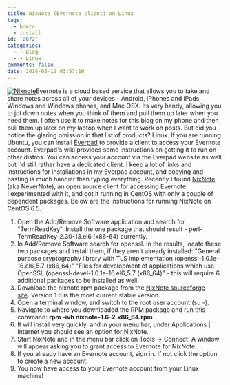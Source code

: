 ```yaml
---
title: NixNote (Evernote client) on Linux
tags:
  - howto
  - install
id: '2072'
categories:
  - - Blog
  - - Linux
comments: false
date: 2014-05-12 03:57:10
---
```


[![Nixnote](http://edpflager.com/wp-content/uploads/2014/05/Nixnote-300x115.png)](http://edpflager.com/wp-content/uploads/2014/05/Nixnote.png)Evernote is a cloud based service that allows you to take and share notes across all of your devices - Android, iPhones and iPads, Windows and Windows phones, and Mac OSX. Its very handy, allowing you to jot down notes when you think of them and pull them up later when you need them. I often use it to make notes for this blog on my phone and then pull them up later on my laptop when I want to work on posts. But did you notice the glaring omission in that list of products? Linux. If you are running Ubuntu, you can install [Everpad](https://github.com/nvbn/everpad) to provide a client to access your Evernote account. Everpad's wiki provides some instructions on getting it to run on other distros. You can access your account via the Everpad website as well, but I'd still rather have a dedicated client. I keep a lot of links and instructions for installations in my Everpad account, and copying and pasting is much handier than typing everything. Recently I found [NixNote](http://nevernote.sourceforge.net/) (aka NeverNote), an open source client for accessing Evernote. I experimented with it, and got it running in CentOS with only a couple of dependent packages. Below are the instructions for running NixNote on CentOS 6.5.
<!-- more -->
1.  Open the Add/Remove Software application and search for "TermReadKey". Install the one package that should result - perl-TermReadKey-2.30-13.el6 (x86-64) currently.
2.  In Add/Remove Software search for openssl. In the results, locate these two packages and install them, if they aren't already installed: "General purpose cryptography library with TLS implementation (openssl-1.0.1e-16.el6\_5.7 (x86\_64)" "Files for development of applications which use OpenSSL (openssl-devel-1.0.1e-16.el6\_5.7 (x86\_64)" - this will require 6 additional packages to be installed as well.
3.  Download the nixnote rpm package from the [NixNote sourceforge site](http://sourceforge.net/projects/nevernote/files/). Version 1.6 is the most current stable version.
4.  Open a terminal window, and switch to the root user account (su -).
5.  Navigate to where you downloaded the RPM package and run this command: **rpm -ivh nixnote-1.6-2.x86\_64.rpm**
6.  It will install very quickly, and in your menu bar, under Applications | Internet you should see an option for NixNote.
7.  Start NixNote and in the menu bar click on Tools -> Connect. A window will appear asking you to grant access to Evernote for NixNote.
8.  If you already have an Evernote account, sign in. If not click the option to create a new account.
9.  You now have access to your Evernote account from your Linux machine!
